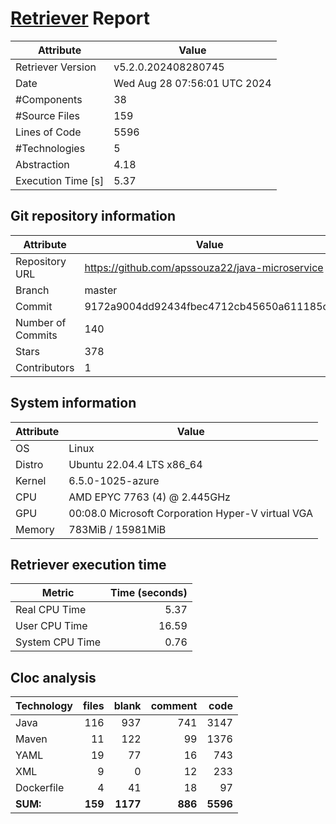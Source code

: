 # [Retriever](https://github.com/PalladioSimulator/Palladio-ReverseEngineering-Retriever) Report
| Attribute          | Value |
| ------------------ | ----- |
| Retriever Version  | v5.2.0.202408280745 |
| Date               | Wed Aug 28 07:56:01 UTC 2024 |
| #Components        | 38 |
| #Source Files      | 159 |
| Lines of Code      | 5596 |
| #Technologies      | 5 |
| Abstraction        | 4.18 |
| Execution Time [s] | 5.37 |

## Git repository information
|      Attribute    | Value |
| ----------------- | ----- |
| Repository URL    | https://github.com/apssouza22/java-microservice |
| Branch            | master |
| Commit            | 9172a9004dd92434fbec4712cb45650a611185c3 |
| Number of Commits | 140 |
| Stars             | 378 |
| Contributors      | 1 |


## System information
| Attribute | Value |
| --------- | ----- |
| OS | Linux  |
| Distro | Ubuntu 22.04.4 LTS x86_64  |
| Kernel | 6.5.0-1025-azure  |
| CPU | AMD EPYC 7763 (4) @ 2.445GHz  |
| GPU | 00:08.0 Microsoft Corporation Hyper-V virtual VGA  |
| Memory | 783MiB / 15981MiB  |

## Retriever execution time
| Metric | Time (seconds) |
| --- | ---: |
| Real CPU Time | 5.37 |
| User CPU Time | 16.59 |
| System CPU Time | 0.76 |
<!--
Explainations:
- __Real CPU Time__: actual time the command has run (can be less than total time spent in user and system mode for multi-threaded processes)
- __User CPU Time__: time the command has spent running in user mode
- __System CPU Time__: time the command has spent running in system or kernel mode
-->

## Cloc analysis

<!-- github.com/AlDanial/cloc v 1.90  T=0.19 s (862.8 files/s, 41378.4 lines/s) -->

|Technology|files|blank|comment|code|
|:-------|-------:|-------:|-------:|-------:|
|Java|116|937|741|3147|
|Maven|11|122|99|1376|
|YAML|19|77|16|743|
|XML|9|0|12|233|
|Dockerfile|4|41|18|97|
|**SUM:**|**159**|**1177**|**886**|**5596**|
